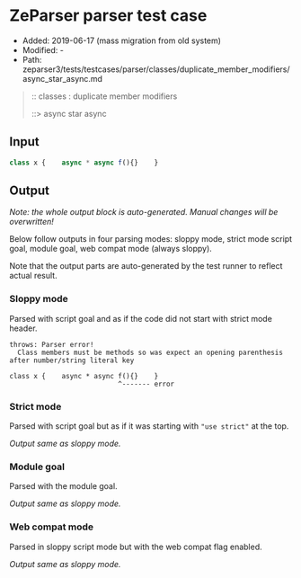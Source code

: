 # ZeParser parser test case

- Added: 2019-06-17 (mass migration from old system)
- Modified: -
- Path: zeparser3/tests/testcases/parser/classes/duplicate_member_modifiers/async_star_async.md

> :: classes : duplicate member modifiers
>
> ::> async star async

## Input

`````js
class x {    async * async f(){}    }
`````

## Output

_Note: the whole output block is auto-generated. Manual changes will be overwritten!_

Below follow outputs in four parsing modes: sloppy mode, strict mode script goal, module goal, web compat mode (always sloppy).

Note that the output parts are auto-generated by the test runner to reflect actual result.

### Sloppy mode

Parsed with script goal and as if the code did not start with strict mode header.

`````
throws: Parser error!
  Class members must be methods so was expect an opening parenthesis after number/string literal key

class x {    async * async f(){}    }
                           ^------- error
`````

### Strict mode

Parsed with script goal but as if it was starting with `"use strict"` at the top.

_Output same as sloppy mode._

### Module goal

Parsed with the module goal.

_Output same as sloppy mode._

### Web compat mode

Parsed in sloppy script mode but with the web compat flag enabled.

_Output same as sloppy mode._
